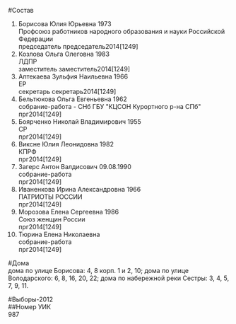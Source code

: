 #Состав  
1. Борисова Юлия Юрьевна 1973  
    Профсоюз работников народного образования и науки Российской Федерации  
    председатель председатель2014[1249]  
2. Козлова Ольга Олеговна 1983  
    ЛДПР  
    заместитель заместитель2014[1249]  
3. Аптекаева Зульфия Наильевна 1966  
    ЕР  
    секретарь секретарь2014[1249]  
4. Бельтюкова Ольга Евгеньевна 1962  
    собрание-работа - СНб ГБУ "КЦСОН Курортного р-на СПб"  
    прг2014[1249]  
5. Боярченко Николай Владимирович 1955  
    СР  
    прг2014[1249]  
6. Виксне Юлия Леонидовна 1982  
    КПРФ  
    прг2014[1249]  
7. Загерс Антон Валдисович 09.08.1990  
    собрание-работа  
    прг2014[1249]  
8. Иваненкова Ирина Александровна 1966  
    ПАТРИОТЫ РОССИИ  
    прг2014[1249]  
9. Морозова Елена Сергеевна 1986  
    Союз женщин России  
    прг2014[1249]  
10. Тюрина Елена Николаевна  
    собрание-работа  
    прг2014[1249]  
  
#Дома  
дома по улице Борисова: 4, 8 корп. 1 и 2, 10; дома по улице Володарского: 6, 8, 16, 20, 22; дома по набережной реки Сестры: 3, 4, 5, 7, 9, 11.  
  
#Выборы-2012  
##Номер УИК  
987  

